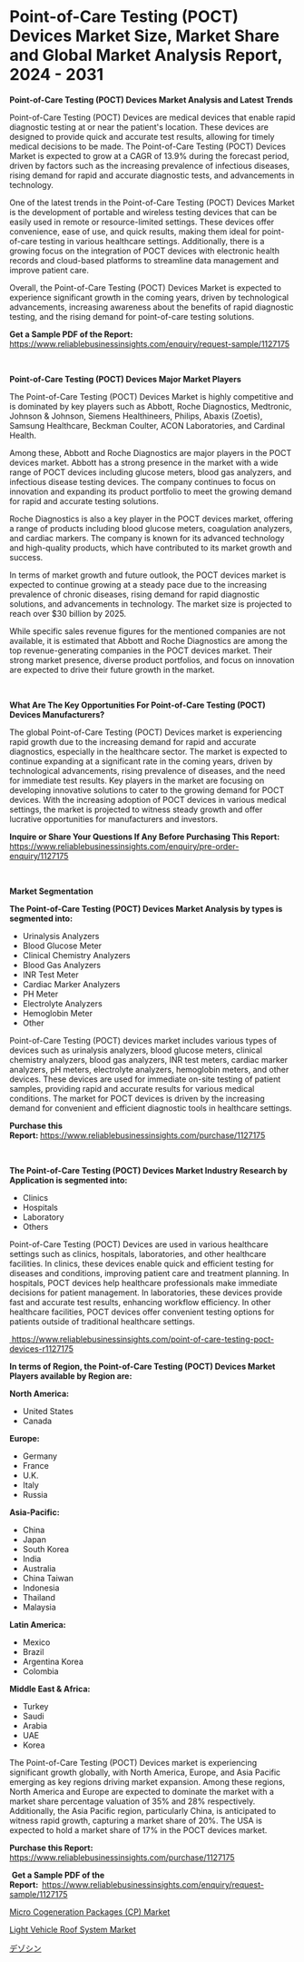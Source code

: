 <p><h1>Point-of-Care Testing (POCT) Devices Market Size, Market Share and Global Market Analysis Report, 2024 - 2031</h1></p><p><strong>Point-of-Care Testing (POCT) Devices Market Analysis and Latest Trends</strong></p>
<p><p>Point-of-Care Testing (POCT) Devices are medical devices that enable rapid diagnostic testing at or near the patient's location. These devices are designed to provide quick and accurate test results, allowing for timely medical decisions to be made. The Point-of-Care Testing (POCT) Devices Market is expected to grow at a CAGR of 13.9% during the forecast period, driven by factors such as the increasing prevalence of infectious diseases, rising demand for rapid and accurate diagnostic tests, and advancements in technology.</p><p>One of the latest trends in the Point-of-Care Testing (POCT) Devices Market is the development of portable and wireless testing devices that can be easily used in remote or resource-limited settings. These devices offer convenience, ease of use, and quick results, making them ideal for point-of-care testing in various healthcare settings. Additionally, there is a growing focus on the integration of POCT devices with electronic health records and cloud-based platforms to streamline data management and improve patient care.</p><p>Overall, the Point-of-Care Testing (POCT) Devices Market is expected to experience significant growth in the coming years, driven by technological advancements, increasing awareness about the benefits of rapid diagnostic testing, and the rising demand for point-of-care testing solutions.</p></p>
<p><strong>Get a Sample PDF of the Report:&nbsp;</strong> <a href="https://www.reliablebusinessinsights.com/enquiry/request-sample/1127175">https://www.reliablebusinessinsights.com/enquiry/request-sample/1127175</a></p>
<p>&nbsp;</p>
<p><strong>Point-of-Care Testing (POCT) Devices Major Market Players</strong></p>
<p><p>The Point-of-Care Testing (POCT) Devices Market is highly competitive and is dominated by key players such as Abbott, Roche Diagnostics, Medtronic, Johnson & Johnson, Siemens Healthineers, Philips, Abaxis (Zoetis), Samsung Healthcare, Beckman Coulter, ACON Laboratories, and Cardinal Health.</p><p>Among these, Abbott and Roche Diagnostics are major players in the POCT devices market. Abbott has a strong presence in the market with a wide range of POCT devices including glucose meters, blood gas analyzers, and infectious disease testing devices. The company continues to focus on innovation and expanding its product portfolio to meet the growing demand for rapid and accurate testing solutions.</p><p>Roche Diagnostics is also a key player in the POCT devices market, offering a range of products including blood glucose meters, coagulation analyzers, and cardiac markers. The company is known for its advanced technology and high-quality products, which have contributed to its market growth and success.</p><p>In terms of market growth and future outlook, the POCT devices market is expected to continue growing at a steady pace due to the increasing prevalence of chronic diseases, rising demand for rapid diagnostic solutions, and advancements in technology. The market size is projected to reach over $30 billion by 2025.</p><p>While specific sales revenue figures for the mentioned companies are not available, it is estimated that Abbott and Roche Diagnostics are among the top revenue-generating companies in the POCT devices market. Their strong market presence, diverse product portfolios, and focus on innovation are expected to drive their future growth in the market.</p></p>
<p>&nbsp;</p>
<p><strong>What Are The Key Opportunities For Point-of-Care Testing (POCT) Devices Manufacturers?</strong></p>
<p><p>The global Point-of-Care Testing (POCT) Devices market is experiencing rapid growth due to the increasing demand for rapid and accurate diagnostics, especially in the healthcare sector. The market is expected to continue expanding at a significant rate in the coming years, driven by technological advancements, rising prevalence of diseases, and the need for immediate test results. Key players in the market are focusing on developing innovative solutions to cater to the growing demand for POCT devices. With the increasing adoption of POCT devices in various medical settings, the market is projected to witness steady growth and offer lucrative opportunities for manufacturers and investors.</p></p>
<p><strong>Inquire or Share Your Questions If Any Before Purchasing This Report:</strong> <a href="https://www.reliablebusinessinsights.com/enquiry/pre-order-enquiry/1127175">https://www.reliablebusinessinsights.com/enquiry/pre-order-enquiry/1127175</a></p>
<p>&nbsp;</p>
<p><strong>Market Segmentation</strong></p>
<p><strong>The Point-of-Care Testing (POCT) Devices Market Analysis by types is segmented into:</strong></p>
<p><ul><li>Urinalysis Analyzers</li><li>Blood Glucose Meter</li><li>Clinical Chemistry Analyzers</li><li>Blood Gas Analyzers</li><li>INR Test Meter</li><li>Cardiac Marker Analyzers</li><li>PH Meter</li><li>Electrolyte Analyzers</li><li>Hemoglobin Meter</li><li>Other</li></ul></p>
<p><p>Point-of-Care Testing (POCT) devices market includes various types of devices such as urinalysis analyzers, blood glucose meters, clinical chemistry analyzers, blood gas analyzers, INR test meters, cardiac marker analyzers, pH meters, electrolyte analyzers, hemoglobin meters, and other devices. These devices are used for immediate on-site testing of patient samples, providing rapid and accurate results for various medical conditions. The market for POCT devices is driven by the increasing demand for convenient and efficient diagnostic tools in healthcare settings.</p></p>
<p><strong>Purchase this Report:&nbsp;</strong><a href="https://www.reliablebusinessinsights.com/purchase/1127175">https://www.reliablebusinessinsights.com/purchase/1127175</a></p>
<p>&nbsp;</p>
<p><strong>The Point-of-Care Testing (POCT) Devices Market Industry Research by Application is segmented into:</strong></p>
<p><ul><li>Clinics</li><li>Hospitals</li><li>Laboratory</li><li>Others</li></ul></p>
<p><p>Point-of-Care Testing (POCT) Devices are used in various healthcare settings such as clinics, hospitals, laboratories, and other healthcare facilities. In clinics, these devices enable quick and efficient testing for diseases and conditions, improving patient care and treatment planning. In hospitals, POCT devices help healthcare professionals make immediate decisions for patient management. In laboratories, these devices provide fast and accurate test results, enhancing workflow efficiency. In other healthcare facilities, POCT devices offer convenient testing options for patients outside of traditional healthcare settings.</p></p>
<p><a href="https://www.reliablebusinessinsights.com/point-of-care-testing-poct-devices-r1127175">&nbsp;https://www.reliablebusinessinsights.com/point-of-care-testing-poct-devices-r1127175</a></p>
<p><strong>In terms of Region, the Point-of-Care Testing (POCT) Devices Market Players available by Region are:</strong></p>
<p>
    <p> <strong> North America: </strong>
        <ul>
            <li>United States</li>
            <li>Canada</li>
        </ul>
        </p> 
    <p> <strong> Europe: </strong>
        <ul>
            <li>Germany</li>
            <li>France</li>
            <li>U.K.</li>
            <li>Italy</li>
            <li>Russia</li>
        </ul>
        </p> 
    <p> <strong> Asia-Pacific: </strong>
        <ul>
            <li>China</li>
            <li>Japan</li>
            <li>South Korea</li>
            <li>India</li>
            <li>Australia</li>
            <li>China Taiwan</li>
            <li>Indonesia</li>
            <li>Thailand</li>
            <li>Malaysia</li>
        </ul>
        </p> 
    <p> <strong> Latin America: </strong>
        <ul>
            <li>Mexico</li>
            <li>Brazil</li>
            <li>Argentina Korea</li>
            <li>Colombia</li>
        </ul>
        </p> 
    <p> <strong> Middle East & Africa: </strong>
        <ul>
            <li>Turkey</li>
            <li>Saudi</li>
            <li>Arabia</li>
            <li>UAE</li>
            <li>Korea</li>
        </ul>
    </p>
    </p>
<p><p>The Point-of-Care Testing (POCT) Devices market is experiencing significant growth globally, with North America, Europe, and Asia Pacific emerging as key regions driving market expansion. Among these regions, North America and Europe are expected to dominate the market with a market share percentage valuation of 35% and 28% respectively. Additionally, the Asia Pacific region, particularly China, is anticipated to witness rapid growth, capturing a market share of 20%. The USA is expected to hold a market share of 17% in the POCT devices market.</p></p>
<p><strong>Purchase this Report: </strong><a href="https://www.reliablebusinessinsights.com/purchase/1127175">https://www.reliablebusinessinsights.com/purchase/1127175</a></p>
<p>&nbsp;<strong>Get a Sample PDF of the Report:&nbsp;&nbsp;</strong><a href="https://www.reliablebusinessinsights.com/enquiry/request-sample/1127175">https://www.reliablebusinessinsights.com/enquiry/request-sample/1127175</a></p>
<p><strong></strong></p>
<p><p><a href="https://github.com/yemakinde/Market-Research-Report-List-3/blob/main/micro-cogeneration-packages-cp-market.md">Micro Cogeneration Packages (CP) Market</a></p><p><a href="https://github.com/Alonsoolds3wq1d81czn8rbol/Market-Research-Report-List-3/blob/main/light-vehicle-roof-system-market.md">Light Vehicle Roof System Market</a></p><p><a href="https://github.com/nxboeu02965442/Market-Research-Report-List-2/blob/main/2905743170670.md">デゾシン</a></p></p>